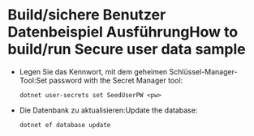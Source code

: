 # <a name="how-to-buildrun-secure-user-data-sample"></a><span data-ttu-id="ad1d8-101">Build/sichere Benutzer Datenbeispiel Ausführung</span><span class="sxs-lookup"><span data-stu-id="ad1d8-101">How to build/run Secure user data sample</span></span>

* <span data-ttu-id="ad1d8-102">Legen Sie das Kennwort, mit dem geheimen Schlüssel-Manager-Tool:</span><span class="sxs-lookup"><span data-stu-id="ad1d8-102">Set password with the Secret Manager tool:</span></span>

  `dotnet user-secrets set SeedUserPW <pw>`

* <span data-ttu-id="ad1d8-103">Die Datenbank zu aktualisieren:</span><span class="sxs-lookup"><span data-stu-id="ad1d8-103">Update the database:</span></span>

    `dotnet ef database update`
